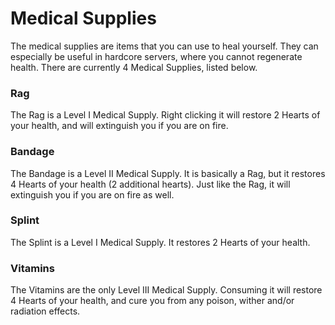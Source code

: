 # Medical Supplies
The medical supplies are items that you can use to heal yourself. They can especially be useful in hardcore servers, where you cannot regenerate health. There are currently 4 Medical Supplies, listed below.

### Rag
The Rag is a Level I Medical Supply. 
Right clicking it will restore 2 Hearts of your health, and will extinguish you if you are on fire.

### Bandage
The Bandage is a Level II Medical Supply. 
It is basically a Rag, but it restores 4 Hearts of your health (2 additional hearts).
Just like the Rag, it will extinguish you if you are on fire as well.

### Splint
The Splint is a Level I Medical Supply. 
It restores 2 Hearts of your health.

### Vitamins
The Vitamins are the only Level III Medical Supply. 
Consuming it will restore 4 Hearts of your health, and cure you from any poison, wither and/or radiation effects.
